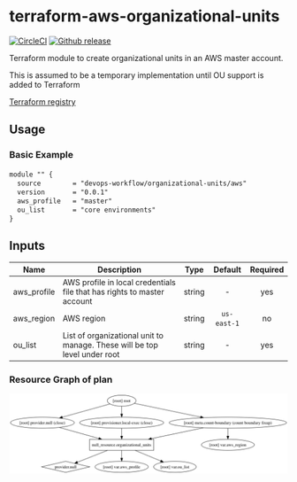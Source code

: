 # terraform-aws-organizational-units

[![CircleCI](https://circleci.com/gh/devops-workflow/terraform-aws-organizational-units.svg?style=svg)](https://circleci.com/gh/devops-workflow/terraform-aws-organizational-units)
[![Github release](https://img.shields.io/github/release/devops-workflow/terraform-aws-organizational-units.svg)](https://github.com/devops-workflow/terraform-aws-organizational-units/releases)

Terraform module to create organizational units in an AWS master account.

This is assumed to be a temporary implementation until OU support is added to Terraform

[Terraform registry](https://registry.terraform.io/modules/devops-workflow/organizational-units/aws)

## Usage

### Basic Example

```hcl
module "" {
  source        = "devops-workflow/organizational-units/aws"
  version       = "0.0.1"
  aws_profile   = "master"
  ou_list       = "core environments"
}
```

<!-- BEGINNING OF PRE-COMMIT-TERRAFORM DOCS HOOK -->
## Inputs

| Name | Description | Type | Default | Required |
|------|-------------|:----:|:-----:|:-----:|
| aws\_profile | AWS profile in local credentials file that has rights to master account | string | - | yes |
| aws\_region | AWS region | string | `us-east-1` | no |
| ou\_list | List of organizational unit to manage. These will be top level under root | string | - | yes |

<!-- END OF PRE-COMMIT-TERRAFORM DOCS HOOK -->
<!-- BEGINNING OF PRE-COMMIT-TERRAFORM GRAPH HOOK -->

### Resource Graph of plan

![Terraform Graph](resource-plan-graph.png)
<!-- END OF PRE-COMMIT-TERRAFORM GRAPH HOOK -->
